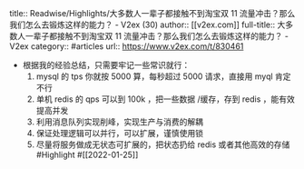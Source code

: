 title:: Readwise/Highlights/大多数人一辈子都接触不到淘宝双 11 流量冲击？那么我们怎么去锻炼这样的能力？ - V2ex (30)
author:: [[v2ex.com]]
full-title:: 大多数人一辈子都接触不到淘宝双 11 流量冲击？那么我们怎么去锻炼这样的能力？ - V2ex
category:: #articles
url:: https://www.v2ex.com/t/830461

- 根据我的经验总结，只需要牢记一些常识就行：
  1. mysql 的 tps 你就按 5000 算，每秒超过 5000 请求，直接用 myql 肯定不行
  2. 单机 redis 的 qps 可以到 100k ，把一些数据 /缓存，存到 redis ，能有效提高并发
  3. 利用消息队列实现削峰，实现生产与消费的解耦
  4. 保证处理逻辑可以并行，可以扩展，谨慎使用锁
  5. 尽量将服务做成无状态可扩展的，把状态扔给 redis 或者其他高效的存储 #Highlight #[[2022-01-25]]